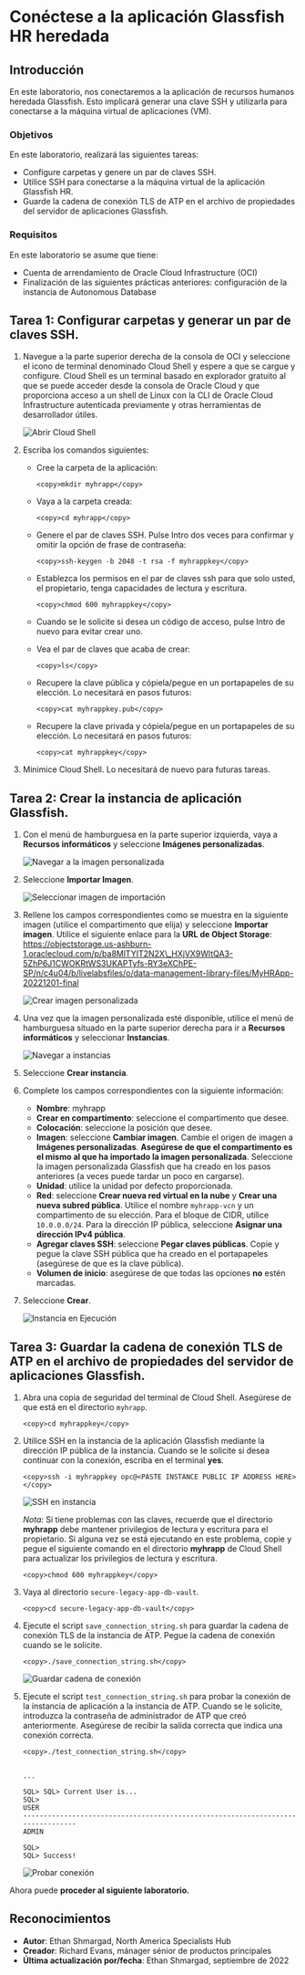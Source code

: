 # Conéctese a la aplicación Glassfish HR heredada

## Introducción

En este laboratorio, nos conectaremos a la aplicación de recursos humanos heredada Glassfish. Esto implicará generar una clave SSH y utilizarla para conectarse a la máquina virtual de aplicaciones (VM).

### Objetivos

En este laboratorio, realizará las siguientes tareas:

*   Configure carpetas y genere un par de claves SSH.
*   Utilice SSH para conectarse a la máquina virtual de la aplicación Glassfish HR.
*   Guarde la cadena de conexión TLS de ATP en el archivo de propiedades del servidor de aplicaciones Glassfish.

### Requisitos

En este laboratorio se asume que tiene:

*   Cuenta de arrendamiento de Oracle Cloud Infrastructure (OCI)
*   Finalización de las siguientes prácticas anteriores: configuración de la instancia de Autonomous Database

## Tarea 1: Configurar carpetas y generar un par de claves SSH.

1.  Navegue a la parte superior derecha de la consola de OCI y seleccione el icono de terminal denominado Cloud Shell y espere a que se cargue y configure. Cloud Shell es un terminal basado en explorador gratuito al que se puede acceder desde la consola de Oracle Cloud y que proporciona acceso a un shell de Linux con la CLI de Oracle Cloud Infrastructure autenticada previamente y otras herramientas de desarrollador útiles.
    
    ![Abrir Cloud Shell](images/open-cloud-shell.png)
    
2.  Escriba los comandos siguientes:
    
    *   Cree la carpeta de la aplicación:
        
            <copy>mkdir myhrapp</copy> 
            
    *   Vaya a la carpeta creada:
        
            <copy>cd myhrapp</copy>
            
    *   Genere el par de claves SSH. Pulse Intro dos veces para confirmar y omitir la opción de frase de contraseña:
        
            <copy>ssh-keygen -b 2048 -t rsa -f myhrappkey</copy>
            
    *   Establezca los permisos en el par de claves ssh para que solo usted, el propietario, tenga capacidades de lectura y escritura.
        
            <copy>chmod 600 myhrappkey</copy>
            
    *   Cuando se le solicite si desea un código de acceso, pulse Intro de nuevo para evitar crear uno.
        
    *   Vea el par de claves que acaba de crear:
        
            <copy>ls</copy>
            
    *   Recupere la clave pública y cópiela/pegue en un portapapeles de su elección. Lo necesitará en pasos futuros:
        
            <copy>cat myhrappkey.pub</copy>
            
    *   Recupere la clave privada y cópiela/pegue en un portapapeles de su elección. Lo necesitará en pasos futuros:
        
            <copy>cat myhrappkey</copy>
            
3.  Minimice Cloud Shell. Lo necesitará de nuevo para futuras tareas.
    

## Tarea 2: Crear la instancia de aplicación Glassfish.

1.  Con el menú de hamburguesa en la parte superior izquierda, vaya a **Recursos informáticos** y seleccione **Imágenes personalizadas**.
    
    ![Navegar a la imagen personalizada](images/navigate-custom-image.png)
    
2.  Seleccione **Importar Imagen**.
    
    ![Seleccionar imagen de importación](images/select-import-image.png)
    
3.  Rellene los campos correspondientes como se muestra en la siguiente imagen (utilice el compartimento que elija) y seleccione **Importar imagen**. Utilice el siguiente enlace para la **URL de Object Storage**: https://objectstorage.us-ashburn-1.oraclecloud.com/p/ba8MlTYIT2N2X\_HXjVX9WltQA3-5ZhP6J1CWOKRtWS3UKAPTyfs-RY3eXChPE-SP/n/c4u04/b/livelabsfiles/o/data-management-library-files/MyHRApp-20221201-final
    
    ![Crear imagen personalizada](images/create-custom-image.png)
    
4.  Una vez que la imagen personalizada esté disponible, utilice el menú de hamburguesa situado en la parte superior derecha para ir a **Recursos informáticos** y seleccionar **Instancias**.
    
    ![Navegar a instancias](images/navigate-instances.png)
    
5.  Seleccione **Crear instancia**.
    
6.  Complete los campos correspondientes con la siguiente información:
    
    *   **Nombre**: myhrapp
    *   **Crear en compartimento**: seleccione el compartimento que desee.
    *   **Colocación**: seleccione la posición que desee.
    *   **Imagen**: seleccione **Cambiar imagen**. Cambie el origen de imagen a **Imágenes personalizadas**. **Asegúrese de que el compartimento es el mismo al que ha importado la imagen personalizada**. Seleccione la imagen personalizada Glassfish que ha creado en los pasos anteriores (a veces puede tardar un poco en cargarse).
    *   **Unidad**: utilice la unidad por defecto proporcionada.
    *   **Red**: seleccione **Crear nueva red virtual en la nube** y **Crear una nueva subred pública**. Utilice el nombre `myhrapp-vcn` y un compartimento de su elección. Para el bloque de CIDR, utilice `10.0.0.0/24`. Para la dirección IP pública, seleccione **Asignar una dirección IPv4 pública**.
    *   **Agregar claves SSH**: seleccione **Pegar claves públicas**. Copie y pegue la clave SSH pública que ha creado en el portapapeles (asegúrese de que es la clave pública).
    *   **Volumen de inicio**: asegúrese de que todas las opciones **no** estén marcadas.
7.  Seleccione **Crear**.
    
    ![Instancia en Ejecución](images/instance-running.png)
    

## Tarea 3: Guardar la cadena de conexión TLS de ATP en el archivo de propiedades del servidor de aplicaciones Glassfish.

1.  Abra una copia de seguridad del terminal de Cloud Shell. Asegúrese de que está en el directorio `myhrapp`.
    
        <copy>cd myhrappkey</copy>
        
2.  Utilice SSH en la instancia de la aplicación Glassfish mediante la dirección IP pública de la instancia. Cuando se le solicite si desea continuar con la conexión, escriba en el terminal **yes**.
    
        <copy>ssh -i myhrappkey opc@<PASTE INSTANCE PUBLIC IP ADDRESS HERE></copy>
        
    
    ![SSH en instancia](images/ssh-into-instance.png)
    
    _Nota:_ Si tiene problemas con las claves, recuerde que el directorio **myhrapp** debe mantener privilegios de lectura y escritura para el propietario. Si alguna vez se está ejecutando en este problema, copie y pegue el siguiente comando en el directorio **myhrapp** de Cloud Shell para actualizar los privilegios de lectura y escritura.
    
        <copy>chmod 600 myhrappkey</copy>
        
3.  Vaya al directorio `secure-legacy-app-db-vault`.
    
        <copy>cd secure-legacy-app-db-vault</copy>
        
4.  Ejecute el script `save_connection_string.sh` para guardar la cadena de conexión TLS de la instancia de ATP. Pegue la cadena de conexión cuando se le solicite.
    
        <copy>./save_connection_string.sh</copy>
        
    
    ![Guardar cadena de conexión](images/connect-string.png)
    
5.  Ejecute el script `test_connection_string.sh` para probar la conexión de la instancia de aplicación a la instancia de ATP. Cuando se le solicite, introduzca la contraseña de administrador de ATP que creó anteriormente. Asegúrese de recibir la salida correcta que indica una conexión correcta.
    
        <copy>./test_connection_string.sh</copy>
        
    
        ...
        
        SQL> SQL> Current User is...
        SQL> 
        USER
        --------------------------------------------------------------------------------
        ADMIN
        
        SQL> 
        SQL> Success!
        
    
    ![Probar conexión](images/test-connection.png)
    

Ahora puede **proceder al siguiente laboratorio.**

## Reconocimientos

*   **Autor**: Ethan Shmargad, North America Specialists Hub
*   **Creador**: Richard Evans, mánager sénior de productos principales
*   **Última actualización por/fecha**: Ethan Shmargad, septiembre de 2022